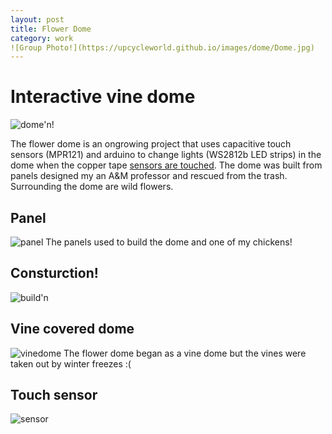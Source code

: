 ```yaml
---
layout: post
title: Flower Dome 
category: work
![Group Photo!](https://upcycleworld.github.io/images/dome/Dome.jpg)
---
```

# Interactive vine dome 
![dome'n!](https://upcycleworld.github.io/images/dome/Dome.jpg)

The flower dome is an ongrowing project that uses capacitive touch sensors (MPR121) and arduino to change lights (WS2812b LED strips) in the dome when the copper tape [sensors are touched](https://youtu.be/OWx7huYEl34). The dome was built from panels designed my an A&M professor and rescued from the trash.  Surrounding the dome are wild flowers.

## Panel 
![panel](https://upcycleworld.github.io/images/dome/chickens.jpg)
The panels used to build the dome and one of my chickens!

## Consturction!
![build'n](https://upcycleworld.github.io/images/dome/domen.jpg)

## Vine covered dome
![vinedome](https://upcycleworld.github.io/images/dome/vinedome.jpg)
The flower dome began as a vine dome but the vines were taken out by winter freezes :(

## Touch sensor
![sensor](https://upcycleworld.github.io/images/dome/touch.jpg)



